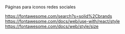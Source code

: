 Páginas para iconos redes sociales

https://fontawesome.com/search?s=solid%2Cbrands
https://fontawesome.com/docs/web/use-with/react/style
https://fontawesome.com/docs/web/style/size